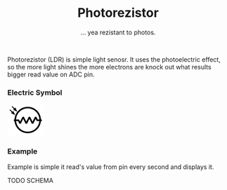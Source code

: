 <div align="center">
  <h1> Photorezistor </h1>
  <p> ... yea rezistant to photos.</p>
</div>  
<br/>

Photorezistor (LDR) is simple light senosr. It uses the photoelectric effect, so the more light shines the more electrons are knock out what results bigger read value on ADC pin.

### Electric Symbol

![photorezistor](https://github.com/psp515/MicroPico/blob/Photorezistor/images/photorezistor/photorezistor_symbol.png)

### Example 

Example is simple it read's value from pin every second and displays it.

TODO SCHEMA
